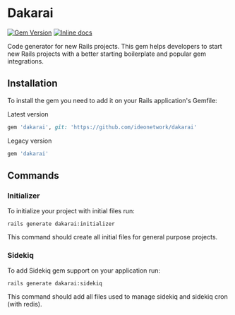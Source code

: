 # Dakarai

[![Gem Version](https://badge.fury.io/rb/evnt.svg)](https://badge.fury.io/rb/dakarai)
[![Inline docs](http://inch-ci.org/github/ideonetwork/dakarai.svg?branch=master)](http://inch-ci.org/github/ideonetwork/dakarai)

Code generator for new Rails projects.
This gem helps developers to start new Rails projects with a better starting boilerplate and popular gem integrations.

## Installation

To install the gem you need to add it on your Rails application's Gemfile:

Latest version
```ruby
gem 'dakarai', git: 'https://github.com/ideonetwork/dakarai'
```

Legacy version
```ruby
gem 'dakarai'
```

## Commands

### Initializer

To initialize your project with initial files run:

```console
rails generate dakarai:initializer
```

This command should create all initial files for general purpose projects.

### Sidekiq

To add Sidekiq gem support on your application run:

```console
rails generate dakarai:sidekiq
```

This command should add all files used to manage sidekiq and sidekiq cron (with redis).
